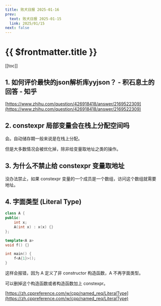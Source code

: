 ```yaml
---
title: 败犬日报 2025-01-16
prev:
  text: 败犬日报 2025-01-15
  link: 2025/01/15
next: false
---
```


# {{ $frontmatter.title }}

[[toc]]

## 1. 如何评价最快的json解析库yyjson？ - 积石息土的回答 - 知乎

[https://www.zhihu.com/question/426918418/answer/2169522309](https://www.zhihu.com/question/426918418/answer/2169522309)

## 2. constexpr 局部变量会在栈上分配空间吗

会。自动储存期一般来说是在栈上分配。

但是大多数情况会被优化掉，除非给变量取地址之类的操作。

## 3. 为什么不禁止给 constexpr 变量取地址

没办法禁止，如果 constexpr 变量的一个成员是一个数组，访问这个数组就需要地址。

## 4. 字面类型 (Literal Type)

```cpp
class A {
public:
    int x;
    A(int x) : x(x) {}
};

template<A a>
void f() {}

int main() {
    f<A{1}>();
}
```

这样会报错，因为 A 定义了非 constructor 构造函数，A 不再字面类型。

可以删掉这个构造函数或者构造函数加上 constexpr。

[https://zh.cppreference.com/w/cpp/named_req/LiteralType](https://zh.cppreference.com/w/cpp/named_req/LiteralType)
